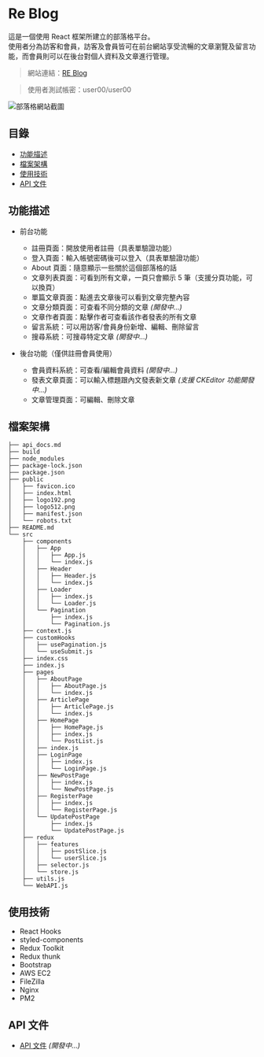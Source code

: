 # Re Blog

這是一個使用 React 框架所建立的部落格平台。<br>
使用者分為訪客和會員，訪客及會員皆可在前台網站享受流暢的文章瀏覽及留言功能，而會員則可以在後台對個人資料及文章進行管理。

> 網站連結：[RE Blog](https://kw0409.github.io/react-rtk-blog/#/)

> 使用者測試帳密：user00/user00

![部落格網站截圖](https://user-images.githubusercontent.com/80152099/190562029-bbd3c9c1-eca6-4773-ba26-50a78a7af354.png "部落格網站截圖")

## 目錄

- [功能描述](#功能描述)
- [檔案架構](#檔案架構)
- [使用技術](#使用技術)
- [API 文件](#API-文件)

## 功能描述

- 前台功能

  - 註冊頁面：開放使用者註冊（具表單驗證功能）
  - 登入頁面：輸入帳號密碼後可以登入（具表單驗證功能）
  - About 頁面：隨意顯示一些關於這個部落格的話
  - 文章列表頁面：可看到所有文章，一頁只會顯示 5 筆（支援分頁功能，可以換頁）
  - 單篇文章頁面：點進去文章後可以看到文章完整內容
  - 文章分類頁面：可查看不同分類的文章 _(開發中...)_
  - 文章作者頁面：點擊作者可查看該作者發表的所有文章
  - 留言系統：可以用訪客/會員身份新增、編輯、刪除留言
  - 搜尋系統：可搜尋特定文章 _(開發中...)_
    <br>

- 後台功能（僅供註冊會員使用）

  - 會員資料系統：可查看/編輯會員資料 _(開發中...)_
  - 發表文章頁面：可以輸入標題跟內文發表新文章 _(支援 CKEditor 功能開發中...)_
  - 文章管理頁面：可編輯、刪除文章

## 檔案架構

```
├── api_docs.md
├── build
├── node_modules
├── package-lock.json
├── package.json
├── public
│   ├── favicon.ico
│   ├── index.html
│   ├── logo192.png
│   ├── logo512.png
│   ├── manifest.json
│   └── robots.txt
├── README.md
└── src
    ├── components
    │   ├── App
    │   │   ├── App.js
    │   │   └── index.js
    │   ├── Header
    │   │   ├── Header.js
    │   │   └── index.js
    │   ├── Loader
    │   │   ├── index.js
    │   │   └── Loader.js
    │   └── Pagination
    │       ├── index.js
    │       └── Pagination.js
    ├── context.js
    ├── customHooks
    │   ├── usePagination.js
    │   └── useSubmit.js
    ├── index.css
    ├── index.js
    ├── pages
    │   ├── AboutPage
    │   │   ├── AboutPage.js
    │   │   └── index.js
    │   ├── ArticlePage
    │   │   ├── ArticlePage.js
    │   │   └── index.js
    │   ├── HomePage
    │   │   ├── HomePage.js
    │   │   ├── index.js
    │   │   └── PostList.js
    │   ├── index.js
    │   ├── LoginPage
    │   │   ├── index.js
    │   │   └── LoginPage.js
    │   ├── NewPostPage
    │   │   ├── index.js
    │   │   └── NewPostPage.js
    │   ├── RegisterPage
    │   │   ├── index.js
    │   │   └── RegisterPage.js
    │   └── UpdatePostPage
    │       ├── index.js
    │       └── UpdatePostPage.js
    ├── redux
    │   ├── features
    │   │   ├── postSlice.js
    │   │   └── userSlice.js
    │   ├── selector.js
    │   └── store.js
    ├── utils.js
    └── WebAPI.js
```

## 使用技術

- React Hooks
- styled-components
- Redux Toolkit
- Redux thunk
- Bootstrap
- AWS EC2
- FileZilla
- Nginx
- PM2

## API 文件

- [API 文件](./api_docs.md) _(開發中...)_
